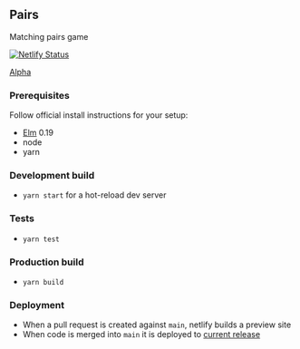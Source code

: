 ## Pairs
Matching pairs game

[![Netlify Status](https://api.netlify.com/api/v1/badges/61ad2eba-b06c-437b-9f3e-87955bda141d/deploy-status)](https://app.netlify.com/sites/darts-pairs/deploys)

[Alpha](https://darts-pairs.netlify.app)


### Prerequisites
Follow official install instructions for your setup:
- [Elm](http://elm-lang.org/) 0.19
- node
- yarn

### Development build
- `yarn start` for a hot-reload dev server

### Tests
- `yarn test`

### Production build
- `yarn build`

### Deployment
- When a pull request is created against `main`, netlify builds a preview site
- When code is merged into `main` it is deployed to [current release](https://darts-pairs.netlify.app)


